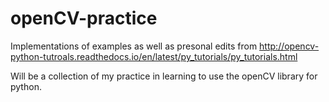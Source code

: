 # openCV-practice
Implementations of examples as well as presonal edits from http://opencv-python-tutroals.readthedocs.io/en/latest/py_tutorials/py_tutorials.html

Will be a collection of my practice in learning to use the openCV library for python.
